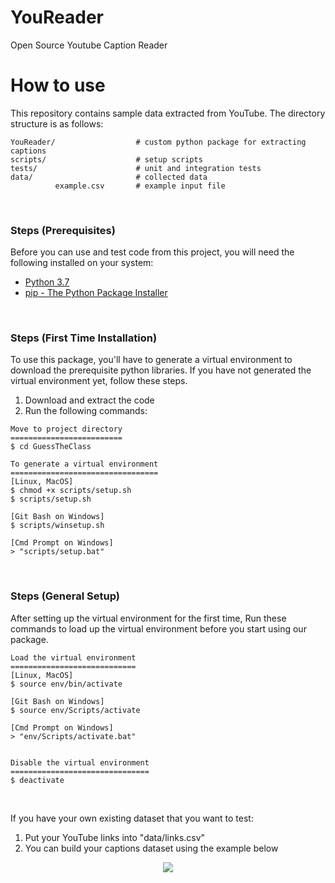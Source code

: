 # YouReader
Open Source Youtube Caption Reader

How to use
==========
This repository contains sample data extracted from YouTube. The directory structure is as follows:
```
YouReader/                  # custom python package for extracting captions
scripts/                    # setup scripts
tests/                      # unit and integration tests
data/                       # collected data
          example.csv       # example input file
```
<br>

### Steps (Prerequisites)
Before you can use and test code from this project, you will need the following installed on your system:
* [Python 3.7](https://www.python.org/downloads/)
* [pip - The Python Package Installer](https://pip.pypa.io/en/stable/installing/)
<br>

### Steps (First Time Installation)
To use this package, you'll have to generate a virtual environment to download the prerequisite python libraries.
If you have not generated the virtual environment yet, follow these steps.
1. Download and extract the code
2. Run the following commands:

```
Move to project directory
=========================
$ cd GuessTheClass

To generate a virtual environment
=================================
[Linux, MacOS]
$ chmod +x scripts/setup.sh
$ scripts/setup.sh

[Git Bash on Windows]
$ scripts/winsetup.sh

[Cmd Prompt on Windows]
> "scripts/setup.bat"

```
<br>

### Steps (General Setup)
After setting up the virtual environment for the first time,
Run these commands to load up the virtual environment before you start using our package.

```
Load the virtual environment
============================
[Linux, MacOS]
$ source env/bin/activate

[Git Bash on Windows]
$ source env/Scripts/activate

[Cmd Prompt on Windows]
> "env/Scripts/activate.bat" 


Disable the virtual environment
===============================
$ deactivate
```
<br>


If you have your own existing dataset that you want to test:
1. Put your YouTube links into "data/links.csv"
2. You can build your captions dataset using the example below

<p align="center">
          <img src="docs/example_program.png"/>
</p>
<br>

